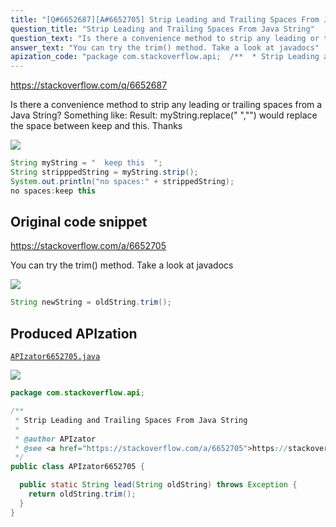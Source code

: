 ```yaml
---
title: "[Q#6652687][A#6652705] Strip Leading and Trailing Spaces From Java String"
question_title: "Strip Leading and Trailing Spaces From Java String"
question_text: "Is there a convenience method to strip any leading or trailing spaces from a Java String? Something like: Result: myString.replace(\" \",\"\") would replace the space between keep and this. Thanks"
answer_text: "You can try the trim() method. Take a look at javadocs"
apization_code: "package com.stackoverflow.api;  /**  * Strip Leading and Trailing Spaces From Java String  *  * @author APIzator  * @see <a href=\"https://stackoverflow.com/a/6652705\">https://stackoverflow.com/a/6652705</a>  */ public class APIzator6652705 {    public static String lead(String oldString) throws Exception {     return oldString.trim();   } }"
---
```


https://stackoverflow.com/q/6652687

Is there a convenience method to strip any leading or trailing spaces from a Java String?
Something like:
Result:
myString.replace(&quot; &quot;,&quot;&quot;) would replace the space between keep and this.
Thanks


<div class="code-logo"><img src="/stackoverflow.png" /></div>

```java
String myString = "  keep this  ";
String stripppedString = myString.strip();
System.out.println("no spaces:" + strippedString);
no spaces:keep this
```


## Original code snippet

https://stackoverflow.com/a/6652705

You can try the trim() method.
Take a look at javadocs

<div class="code-logo"><img src="/stackoverflow.png" /></div>

```java
String newString = oldString.trim();
```

## Produced APIzation

[`APIzator6652705.java`](https://github.com/blind-papers/apization-temp-data/raw/main/search/APIzator6652705.java)

<div class="code-logo"><img src="/apizator.png" /></div>

```java
package com.stackoverflow.api;

/**
 * Strip Leading and Trailing Spaces From Java String
 *
 * @author APIzator
 * @see <a href="https://stackoverflow.com/a/6652705">https://stackoverflow.com/a/6652705</a>
 */
public class APIzator6652705 {

  public static String lead(String oldString) throws Exception {
    return oldString.trim();
  }
}

```